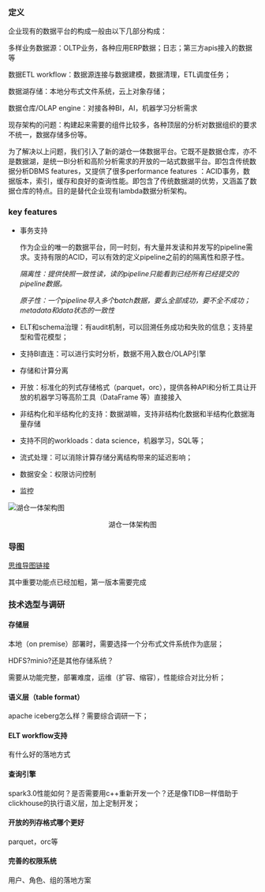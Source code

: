 ### 定义

企业现有的数据平台的构成一般由以下几部分构成：

多样业务数据源：OLTP业务，各种应用ERP数据；日志；第三方apis接入的数据等

数据ETL workflow：数据源连接与数据建模，数据清理，ETL调度任务；

数据湖存储：本地分布式文件系统，云上对象存储；

数据仓库/OLAP engine：对接各种BI，AI，机器学习分析需求

现存架构的问题：构建起来需要的组件比较多，各种顶层的分析对数据组织的要求不统一，数据存储多份等。

为了解决以上问题，我们引入了新的湖仓一体数据平台。它既不是数据仓库，亦不是数据湖，是统一BI分析和高阶分析需求的开放的一站式数据平台。即包含传统数据分析DBMS features，又提供了很多performance features ：ACID事务，数据版本，索引，缓存和良好的查询性能。即包含了传统数据湖的优势，又涵盖了数据仓库的特点。目的是替代企业现有lambda数据分析架构。

### key features

+ 事务支持

  作为企业的唯一的数据平台，同一时刻，有大量并发读和并发写的pipeline需求。支持有限的ACID，可以有效的定义pipeline之前的的隔离性和原子性。

  *隔离性：提供快照一致性读，读的pipeline只能看到已经所有已经提交的pipeline数据。*

  *原子性：一个pipeline导入多个batch数据，要么全部成功，要不全不成功；metadata和data状态的一致性*

+ ELT和schema治理：有audit机制，可以回溯任务成功和失败的信息；支持星型和雪花模型；

+ 支持BI直连：可以进行实时分析，数据不用入数仓/OLAP引擎

+ 存储和计算分离

+ 开放：标准化的列式存储格式（parquet，orc），提供各种API和分析工具让开放的机器学习等高阶工具（DataFrame 等）直接接入

+ 非结构化和半结构化的支持：数据湖嘛，支持非结构化数据和半结构化数据海量存储

+ 支持不同的workloads：data science，机器学习，SQL等；

+ 流式处理：可以消除计算存储分离结构带来的延迟影响；

+ 数据安全：权限访问控制

+ 监控

![湖仓一体架构图](\湖仓一体架构图.png)

<center>湖仓一体架构图</center>

### 导图

[思维导图链接](https://www.processon.com/view/link/60175fdbf346fb7423c0f748#map)

其中重要功能点已经加粗，第一版本需要完成

### 技术选型与调研

#### 存储层

本地（on premise）部署时，需要选择一个分布式文件系统作为底层；

HDFS?minio?还是其他存储系统？

需要从功能完整，部署难度，运维（扩容、缩容），性能综合对比分析；

#### 语义层（table format）

apache iceberg怎么样？需要综合调研一下；

#### ELT workflow支持

有什么好的落地方式

#### 查询引擎

spark3.0性能如何？是否需要用c++重新开发一个？还是像TIDB一样借助于clickhouse的执行语义层，加上定制开发；

#### 开放的列存格式哪个更好

parquet，orc等

#### 完善的权限系统

用户、角色、组的落地方案